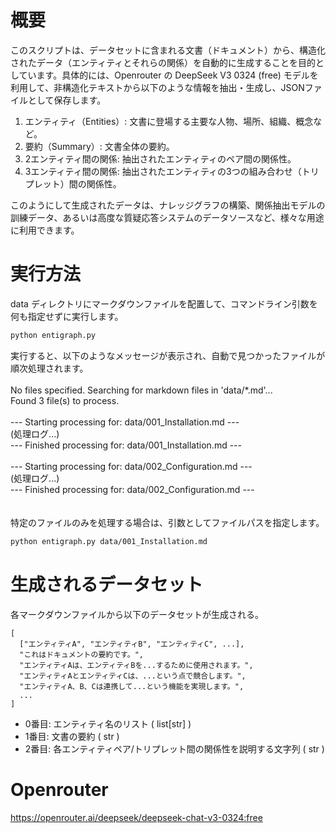 # 概要

このスクリプトは、データセットに含まれる文書（ドキュメント）から、構造化されたデータ（エンティティとそれらの関係）を自動的に生成することを目的としています。具体的には、Openrouter の DeepSeek V3 0324 (free) モデルを利用して、非構造化テキストから以下のような情報を抽出・生成し、JSONファイルとして保存します。

1. エンティティ（Entities）: 文書に登場する主要な人物、場所、組織、概念など。
2. 要約（Summary）: 文書全体の要約。
3. 2エンティティ間の関係: 抽出されたエンティティのペア間の関係性。
4. 3エンティティ間の関係: 抽出されたエンティティの3つの組み合わせ（トリプレット）間の関係性。

このようにして生成されたデータは、ナレッジグラフの構築、関係抽出モデルの訓練データ、あるいは高度な質疑応答システムのデータソースなど、様々な用途に利用できます。

# 実行方法

data ディレクトリにマークダウンファイルを配置して、コマンドライン引数を何も指定せずに実行します。
```bash
python entigraph.py
```

実行すると、以下のようなメッセージが表示され、自動で見つかったファイルが順次処理されます。<br>
<br>
No files specified. Searching for markdown files in 'data/*.md'...<br>
Found 3 file(s) to process.<br>
<br>
--- Starting processing for: data/001_Installation.md ---<br>
(処理ログ...)<br>
--- Finished processing for: data/001_Installation.md ---<br>
<br>
--- Starting processing for: data/002_Configuration.md ---<br>
(処理ログ...)<br>
--- Finished processing for: data/002_Configuration.md ---<br>
<br>
<br>
特定のファイルのみを処理する場合は、引数としてファイルパスを指定します。
```bash
python entigraph.py data/001_Installation.md
```

# 生成されるデータセット

各マークダウンファイルから以下のデータセットが生成される。

```
[
  ["エンティティA", "エンティティB", "エンティティC", ...],
  "これはドキュメントの要約です。",
  "エンティティAは、エンティティBを...するために使用されます。",
  "エンティティAとエンティティCは、...という点で競合します。",
  "エンティティA、B、Cは連携して...という機能を実現します。",
  ...
]
```

- 0番目: エンティティ名のリスト ( list[str] )
- 1番目: 文書の要約 ( str )
- 2番目: 各エンティティペア/トリプレット間の関係性を説明する文字列 ( str )

# Openrouter

https://openrouter.ai/deepseek/deepseek-chat-v3-0324:free
